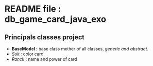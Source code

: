 # README file : db_game_card_java_exo


## Principals classes project
- **BaseModel** : base class mother of all classes, *generic and abstract*.
- *Suit* : color card
- *Ranck* : name and power of card